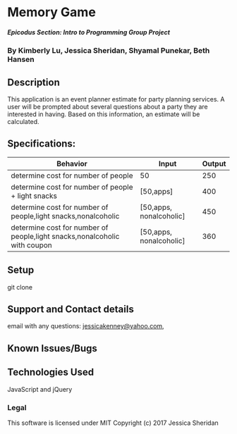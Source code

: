 # Memory Game

##### Epicodus Section: Intro to Programming Group Project

### By Kimberly Lu, Jessica Sheridan, Shyamal Punekar, Beth Hansen

## Description

This application is an event planner estimate for party planning services. A user will be
prompted about several questions about a party they are interested in having. Based on this
information, an estimate will be calculated. 

## Specifications:

| Behavior      | Input | Output |
| ------------- | ------------- | ------------- |
| determine cost for number of people | 50 | 250 |
| determine cost for number of people + light snacks  |  [50,apps]| 400 |
| determine cost for number of people,light snacks,nonalcoholic |[50,apps, nonalcoholic] | 450 |
| determine cost for number of people,light snacks,nonalcoholic with coupon |[50,apps, nonalcoholic] | 360 |

## Setup
git clone 

## Support and Contact details
email with any questions: jessicakenney@yahoo.com,

## Known Issues/Bugs

## Technologies Used
JavaScript and jQuery

### Legal
This software is licensed under MIT Copyright (c) 2017 Jessica Sheridan
